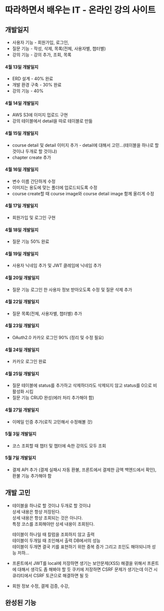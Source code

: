 # 따라하면서 배우는 IT - 온라인 강의 사이트

## 개발일지
+ 사용자 기능 - 회원가입, 로그인, 
+ 질문 기능 - 작성, 삭제, 목록(전체, 사용자별, 챕터별)
+ 강의 기능 - 강의 추가, 조회, 목록


#### 4월 13일 개발일지
+ ERD 설계 - 40% 완료
+ 개발 환경 구축 - 30% 완료
+ 강의 기능 - 40%

#### 4월 14일 개발일지
+ AWS S3에 이미지 업로드 구현
+ 강의 테이블에서 detail을 따로 테이블로 만듦

#### 4월 15일 개발일지
+ course detail 및 detail 이미지 추가 - detail에 대해서 고민...(테이블을 하나로 할 것이냐 두개로 할 것이냐)
+ chapter create 추가

#### 4월 16일 개발일지
+ 변수 이름 간단하게 수정
+ 이미지는 용도에 맞는 폴더에 업로드되도록 수정
+ course create할 때 course image와 course detail image 함께 올리게 수정

#### 4월 17일 개발일지
+ 회원가입 및 로그인 구현

#### 4월 18일 개발일지
+ 질문 기능 50% 완료

#### 4월 19일 개발일지
+ 사용자 닉네임 추가 및 JWT 클레임에 닉네임 추가

#### 4월 20일 개발일지
+ 질문 기능 로그인 한 사용자 정보 받아오도록 수정 및 질문 삭제 추가

#### 4월 22일 개발일지
+ 질문 목록(전체, 사용자별, 챕터별) 추가

#### 4월 23일 개발일지
+ OAuth2.0 카카오 로그인 90% (정리 및 수정 필요)

#### 4월 24일 개발일지
+ 카카오 로그인 완료

#### 4월 25일 개발일지
+ 질문 테이블에 status를 추가하고 삭제하더라도 삭제되지 않고 status를 0으로 비활성화 시킴
+ 질문 기능 CRUD 완성(에러 처리 추가해야 함)

#### 4월 27일 개발일지
+ 이메일 인증 추가(로직 고민해서 수정해볼 것)

#### 5월 3일 개발일지
+ 코스 조회할 때 챕터 및 챕터에 속한 강의도 모두 조회

#### 5월 7일 개발일지
+ 결제 API 추가 (결제 실패시 자동 환불, 프론트에서 결제한 금액 백엔드에서 확인), 환불 기능 추가해야 함


## 개발 고민
+ 테이블을 하나로 할 것이냐 두개로 할 것이냐  
    상세 내용은 항상 저장된다.  
    상세 내용은 항상 조회되는 것은 아니다.  
    특정 코스를 조회해야만 상세 내용이 조회된다.  

    테이블이 하나일 때 칼럼을 조회하지 않고 출력  
    테이블이 두개일 때 조인해서 출력
    DB에서의 성능  
    테이블이 두개면 결국 키를 표현하기 위한 중복 증가
    그리고 조인도 해야되니까 성능 저하...
  
+ 프론트에서 JWT를 local에 저장하면 생기는 보안문제(XSS)
    해결을 위해서 프론트에 대해서 생각도 좀 해봐야 할 듯
    쿠키에 저장하면 CSRF 문제가 생기는데 이건 시큐리티에서 CSRF 토큰으로 해결하면 될 듯

+ 회원 정보 수정, 결제 검증, 수강, 

## 완성된 기능